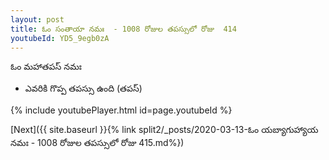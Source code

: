 ```yaml
---
layout: post
title: ఓం సంతాయా నమః  - 1008 రోజుల తపస్సులో రోజు  414
youtubeId: YD5_9egb0zA
---
```

 
 
 ఓం మహాతపస్ నమః  
 
 -  ఎవరికి గొప్ప తపస్సు ఉంది (తపస్) 
 
  
 
  
 
 
 
 
 
 


{% include youtubePlayer.html id=page.youtubeId %}
 
[Next]({{ site.baseurl }}{% link  split2/_posts/2020-03-13-ఓం యబ్యాగుహ్యాయ నమః  - 1008 రోజుల తపస్సులో రోజు  415.md%})
 
